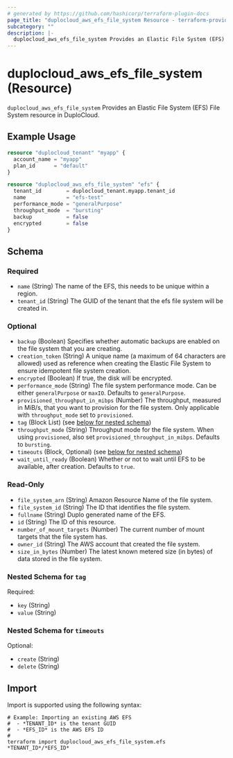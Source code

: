 ```yaml
---
# generated by https://github.com/hashicorp/terraform-plugin-docs
page_title: "duplocloud_aws_efs_file_system Resource - terraform-provider-duplocloud"
subcategory: ""
description: |-
  duplocloud_aws_efs_file_system Provides an Elastic File System (EFS) File System resource in DuploCloud.
---
```


# duplocloud_aws_efs_file_system (Resource)

`duplocloud_aws_efs_file_system` Provides an Elastic File System (EFS) File System resource in DuploCloud.

## Example Usage

```terraform
resource "duplocloud_tenant" "myapp" {
  account_name = "myapp"
  plan_id      = "default"
}

resource "duplocloud_aws_efs_file_system" "efs" {
  tenant_id        = duplocloud_tenant.myapp.tenant_id
  name             = "efs-test"
  performance_mode = "generalPurpose"
  throughput_mode  = "bursting"
  backup           = false
  encrypted        = false
}
```

<!-- schema generated by tfplugindocs -->
## Schema

### Required

- `name` (String) The name of the EFS, this needs to be unique within a region.
- `tenant_id` (String) The GUID of the tenant that the efs file system will be created in.

### Optional

- `backup` (Boolean) Specifies whether automatic backups are enabled on the file system that you are creating.
- `creation_token` (String) A unique name (a maximum of 64 characters are allowed) used as reference when creating the Elastic File System to ensure idempotent file system creation.
- `encrypted` (Boolean) If true, the disk will be encrypted.
- `performance_mode` (String) The file system performance mode. Can be either `generalPurpose` or `maxIO`. Defaults to `generalPurpose`.
- `provisioned_throughput_in_mibps` (Number) The throughput, measured in MiB/s, that you want to provision for the file system. Only applicable with `throughput_mode` set to `provisioned`.
- `tag` (Block List) (see [below for nested schema](#nestedblock--tag))
- `throughput_mode` (String) Throughput mode for the file system. When using `provisioned`, also set `provisioned_throughput_in_mibps`. Defaults to `bursting`.
- `timeouts` (Block, Optional) (see [below for nested schema](#nestedblock--timeouts))
- `wait_until_ready` (Boolean) Whether or not to wait until EFS to be available, after creation. Defaults to `true`.

### Read-Only

- `file_system_arn` (String) Amazon Resource Name of the file system.
- `file_system_id` (String) The ID that identifies the file system.
- `fullname` (String) Duplo generated name of the EFS.
- `id` (String) The ID of this resource.
- `number_of_mount_targets` (Number) The current number of mount targets that the file system has.
- `owner_id` (String) The AWS account that created the file system.
- `size_in_bytes` (Number) The latest known metered size (in bytes) of data stored in the file system.

<a id="nestedblock--tag"></a>
### Nested Schema for `tag`

Required:

- `key` (String)
- `value` (String)


<a id="nestedblock--timeouts"></a>
### Nested Schema for `timeouts`

Optional:

- `create` (String)
- `delete` (String)

## Import

Import is supported using the following syntax:

```shell
# Example: Importing an existing AWS EFS
#  - *TENANT_ID* is the tenant GUID
#  - *EFS_ID* is the AWS EFS ID
#
terraform import duplocloud_aws_efs_file_system.efs *TENANT_ID*/*EFS_ID*
```
